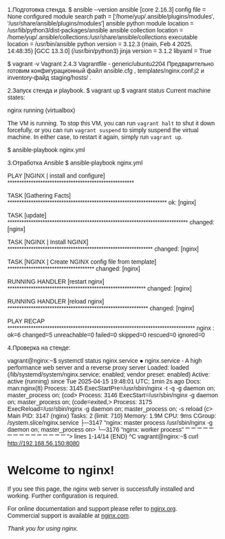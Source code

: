 1.Подготовка стенда.
$ ansible --version
ansible [core 2.16.3]
  config file = None
  configured module search path = ['/home/yup/.ansible/plugins/modules', '/usr/share/ansible/plugins/modules']
  ansible python module location = /usr/lib/python3/dist-packages/ansible
  ansible collection location = /home/yup/.ansible/collections:/usr/share/ansible/collections
  executable location = /usr/bin/ansible
  python version = 3.12.3 (main, Feb  4 2025, 14:48:35) [GCC 13.3.0] (/usr/bin/python3)
  jinja version = 3.1.2
  libyaml = True

$ vagrant -v
Vagrant 2.4.3
Vagrantfile - generic/ubuntu2204
Предварительно готовим конфигурационный файл ansible.cfg , templates/nginx.conf.j2 и inventory-файд staging/hosts/ .


2.Запуск стенда и playbook.
$ vagrant up
$ vagrant status
Current machine states:

nginx                     running (virtualbox)

The VM is running. To stop this VM, you can run `vagrant halt` to
shut it down forcefully, or you can run `vagrant suspend` to simply
suspend the virtual machine. In either case, to restart it again,
simply run `vagrant up`.

$ ansible-playbook nginx.yml

3.Отработка Ansible
$ ansible-playbook nginx.yml

PLAY [NGINX | install and configure] ******************************************************

TASK [Gathering Facts] ********************************************************************
ok: [nginx]

TASK [update] *****************************************************************************
changed: [nginx]

TASK [NGINX | Install NGINX] **************************************************************
changed: [nginx]

TASK [NGINX | Create NGINX config file from template] *************************************
changed: [nginx]

RUNNING HANDLER [restart nginx] ***********************************************************
changed: [nginx]

RUNNING HANDLER [reload nginx] ************************************************************
changed: [nginx]

PLAY RECAP ********************************************************************************
nginx                      : ok=6    changed=5    unreachable=0    failed=0    skipped=0    rescued=0    ignored=0   

4.Проверка на стенде:

vagrant@nginx:~$ systemctl status nginx.service 
● nginx.service - A high performance web server and a reverse proxy server
     Loaded: loaded (/lib/systemd/system/nginx.service; enabled; vendor preset: enabled)
     Active: active (running) since Tue 2025-04-15 19:48:01 UTC; 1min 2s ago
       Docs: man:nginx(8)
    Process: 3145 ExecStartPre=/usr/sbin/nginx -t -q -g daemon on; master_process on; (cod>
    Process: 3146 ExecStart=/usr/sbin/nginx -g daemon on; master_process on; (code=exited,>
    Process: 3175 ExecReload=/usr/sbin/nginx -g daemon on; master_process on; -s reload (c>
   Main PID: 3147 (nginx)
      Tasks: 2 (limit: 710)
     Memory: 1.9M
        CPU: 9ms
     CGroup: /system.slice/nginx.service
             ├─3147 "nginx: master process /usr/sbin/nginx -g daemon on; master_process on>
             └─3176 "nginx: worker process" "" "" "" "" "" "" "" "" "" "" "" "" "" "" "" ">
lines 1-14/14 (END)
^C
vagrant@nginx:~$ curl http://192.168.56.150:8080
<!DOCTYPE html>
<html>
<head>
<title>Welcome to nginx!</title>
<style>
    body {
        width: 35em;
        margin: 0 auto;
        font-family: Tahoma, Verdana, Arial, sans-serif;
    }
</style>
</head>
<body>
<h1>Welcome to nginx!</h1>
<p>If you see this page, the nginx web server is successfully installed and
working. Further configuration is required.</p>

<p>For online documentation and support please refer to
<a href="http://nginx.org/">nginx.org</a>.<br/>
Commercial support is available at
<a href="http://nginx.com/">nginx.com</a>.</p>

<p><em>Thank you for using nginx.</em></p>
</body>
</html>
